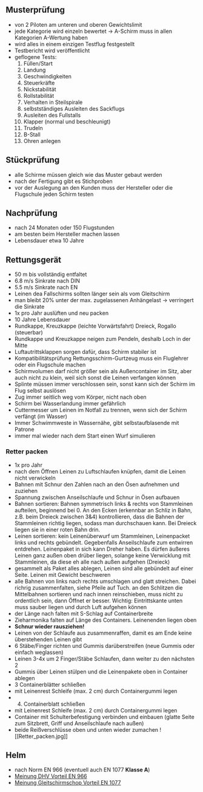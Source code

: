 ## Musterprüfung
- von 2 Piloten am unteren und oberen Gewichtslimit
- jede Kategorie wird einzeln bewertet -> A-Schirm muss in allen Kategorien A-Wertung haben
- wird alles in einem einzigen Testflug festgestellt
- Testbericht wird veröffentlicht
- geflogene Tests:
	1. Füllen/Start
	2. Landung
	3. Geschwindigkeiten
	4. Steuerkräfte
	5. Nickstabilität
	6. Rollstabilität
	7. Verhalten in Steilspirale
	8. selbstständiges Ausleiten des Sackflugs
	9. Ausleiten des Fullstalls
	10. Klapper (normal und beschleunigt)
	11. Trudeln
	12. B-Stall
	13. Ohren anlegen

## Stückprüfung
- alle Schirme müssen gleich wie das Muster gebaut werden
- nach der Fertigung gibt es Stichproben
- vor der Auslegung an den Kunden muss der Hersteller oder die Flugschule jeden Schirm testen

## Nachprüfung
- nach 24 Monaten oder 150 Flugstunden
- am besten beim Hersteller machen lassen
- Lebensdauer etwa 10 Jahre

## Rettungsgerät
- 50 m bis vollständig entfaltet
- 6.8 m/s Sinkrate nach DIN
- 5.5 m/s Sinkrate nach EN
- Leinen dea Fallschirms sollten länger sein als vom Gleitschirm
- man bleibt 20% unter der max. zugelassenen Anhängelast -> verringert die Sinkrate
- 1x pro Jahr auslüften und neu packen
- 10 Jahre Lebensdauer
- Rundkappe, Kreuzkappe (leichte Vorwärtsfahrt) Dreieck, Rogallo (steuerbar)
- Rundkappe und Kreuzkappe neigen zum Pendeln, deshalb Loch in der Mitte
- Luftautrittsklappen sorgen dafür, dass Schirm stabiler ist
- Kompatibilitätsprüfung Rettungsschirm-Gurtzeug muss ein Fluglehrer oder ein Flugschule machen
- Schirmvolumen darf nicht größer sein als Außencontainer im Sitz, aber auch nicht zu klein, weil sich sonst die Leinen verfangen können
- Splinte müssen immer verschlossen sein, sonst kann sich der Schirm im Flug selbst auslösen
- Zug immer seitlich weg vom Körper, nicht nach oben
- Schirm bei Wasserlandung immer gefährlich
- Cuttermesser um Leinen im Notfall zu trennen, wenn sich der Schirm verfängt (im Wasser)
- Immer Schwimmweste in Wassernähe, gibt selbstaufblasende mit Patrone
- immer mal wieder nach dem Start einen Wurf simulieren

### Retter packen
- 1x pro Jahr
- nach dem Öffnen Leinen zu Luftschlaufen knüpfen, damit die Leinen nicht verwickeln
- Bahnen mit Schnur den Zahlen nach an den Ösen aufnehmen und zuziehen
- Spannung zwischen Anseilschlaufe und Schnur in Ösen aufbauen
- Bahnen sortieren: Bahnen symmetrisch links & rechts von Stammleinen aufteilen, beginnend bei 0. An den Ecken (erkennbar an Schliz in Bahn, z.B. beim Dreieck zwischen 3&4) kontrollieren, dass die Bahnen der Stammleinen richtig liegen, sodass man durchschauen kann. Bei Dreieck liegen sie in einer roten Bahn drin.
- Leinen sortieren: kein Leinenüberwurf um Stammleinen, Leinenpacket links und rechts gebündelt. Gegebenfalls Anseilschlaufe zum entwirren entdrehen. Leinenpaket in sich kann Dreher haben. Es dürfen äußeres Leinen ganz außen oben drüber liegen, solange keine Verwicklung mit Stammleinen, da diese eh alle nach außen aufgehen (Dreieck)
- gesammelt als Paket alles ablegen, Leinen sind alle gebündelt auf einer Seite. Leinen mit Gewicht beschweren
- alle Bahnen von links nach rechts umschlagen und glatt streichen. Dabei richrig zusammenfalten, siehe Pfeile auf Tuch. an den Schlitzen die Mittelbahnen sortieren und nach innen reinschieben, muss nicht zu ordentlich sein, dann Öffnet er besser. Wichtig: Eintrittskante unten muss sauber liegen und durch Luft aufgehen können
- der Länge nach falten mit S-Schlag auf Containerbreite
- Zieharmonika falten auf Länge des Containers. Leinenenden liegen oben
- **Schnur wieder rausziehen!**
- Leinen von der Schlaufe aus zusammenraffen, damit es am Ende keine überstehenden Leinen gibt
- 6 Stäbe/Finger richten und Gummis darüberstreifen (neue Gummis oder einfach weglassen)
- Leinen 3-4x um 2 Finger/Stäbe Schlaufen, dann weiter zu den nächsten 2
- Gummis über Leinen stülpen und die Leinenpakete oben in Container ablegen
- 3 Containerblätter schließen
- mit Leinenrest Schleife (max. 2 cm) durch Containergummi legen
- 4. Containerblatt schließen
- mit Leinenrest Schleife (max. 2 cm) durch Containergummi legen
- Container mit Schulterbefestigung verbinden und einbauen (glatte Seite zum Sitzbrett, Griff und Anseilschlaufe nach außen)
- beide Reißverschlüsse oben und unten wieder zumachen
![[Retter_packen.jpg]]

## Helm
- nach Norm EN 966 (eventuell auch EN 1077 **Klasse A**)
- [Meinung DHV Vorteil EN 966](https://www.dhv.de/fileadmin/user_upload/files/2021/Sicherheit_2021/Vergleich_Helmnormen_fuer_Flugsport_und_Skisport.pdf)
- [Meinung Gleitschirmschop Vorteil EN 1077](https://gleitschirm-optimal.de/gleitschirmhelm-oder-skihelm/)
